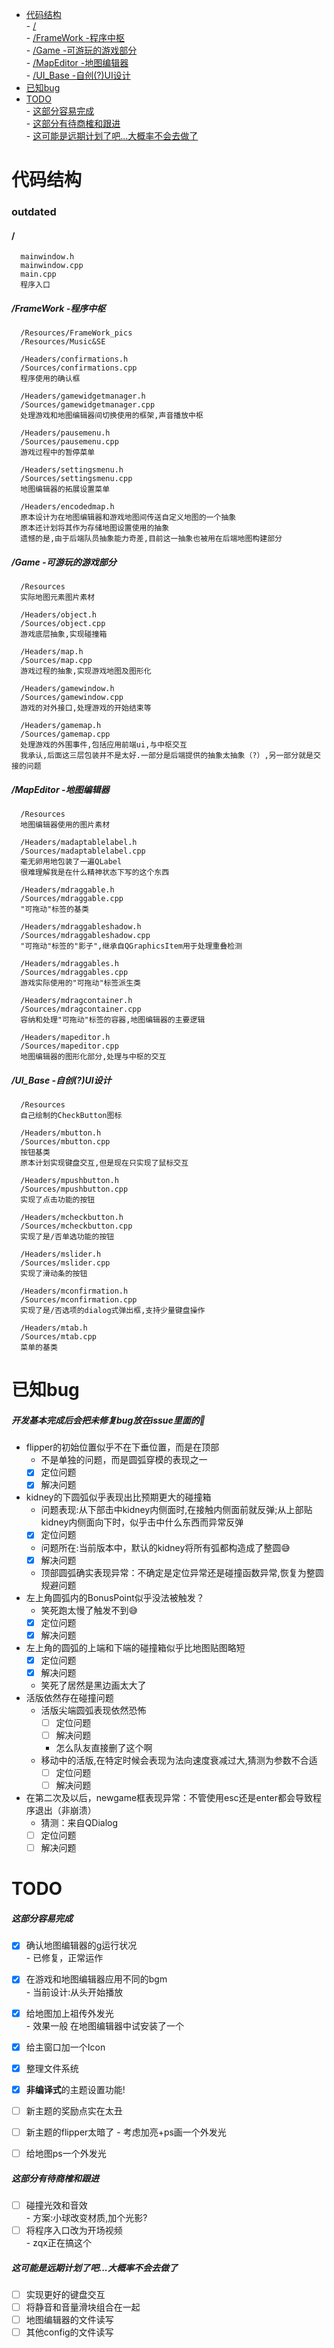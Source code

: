 - [代码结构](#代码结构)  
      - [/](#/)  
        - [/FrameWork -程序中枢](#framework--程序中枢)  
        - [/Game -可游玩的游戏部分](#game--可游玩的游戏部分)  
        - [/MapEditor -地图编辑器](#mapeditor--地图编辑器)  
        - [/UI\_Base -自创(?)UI设计](#ui_base--自创ui设计)  
- [已知bug](#已知bug)  
- [TODO](#todo)  
        - [这部分容易完成](#这部分容易完成)   
        - [这部分有待商榷和跟进](#这部分有待商榷和跟进)  
        - [这可能是远期计划了吧...大概率不会去做了](#这可能是远期计划了吧大概率不会去做了)  

# 代码结构
### outdated
#### /
      mainwindow.h
      mainwindow.cpp
      main.cpp
      程序入口
##### /FrameWork -程序中枢
      /Resources/FrameWork_pics
      /Resources/Music&SE

      /Headers/confirmations.h
      /Sources/confirmations.cpp
      程序使用的确认框

      /Headers/gamewidgetmanager.h
      /Sources/gamewidgetmanager.cpp
      处理游戏和地图编辑器间切换使用的框架,声音播放中枢

      /Headers/pausemenu.h
      /Sources/pausemenu.cpp
      游戏过程中的暂停菜单

      /Headers/settingsmenu.h
      /Sources/settingsmenu.cpp
      地图编辑器的拓展设置菜单

      /Headers/encodedmap.h
      原本设计为在地图编辑器和游戏地图间传送自定义地图的一个抽象
      原本还计划将其作为存储地图设置使用的抽象
      遗憾的是,由于后端队员抽象能力奇差,目前这一抽象也被用在后端地图构建部分

##### /Game -可游玩的游戏部分
      /Resources
      实际地图元素图片素材

      /Headers/object.h
      /Sources/object.cpp
      游戏底层抽象,实现碰撞箱

      /Headers/map.h
      /Sources/map.cpp
      游戏过程的抽象,实现游戏地图及图形化

      /Headers/gamewindow.h
      /Sources/gamewindow.cpp
      游戏的对外接口,处理游戏的开始结束等

      /Headers/gamemap.h
      /Sources/gamemap.cpp
      处理游戏的外围事件,包括应用前端ui,与中枢交互
      我承认,后面这三层包装并不是太好.一部分是后端提供的抽象太抽象（?）,另一部分就是交接的问题

##### /MapEditor -地图编辑器
      /Resources
      地图编辑器使用的图片素材

      /Headers/madaptablelabel.h
      /Sources/madaptablelabel.cpp
      毫无卵用地包装了一遍QLabel
      很难理解我是在什么精神状态下写的这个东西

      /Headers/mdraggable.h
      /Sources/mdraggable.cpp
      "可拖动"标签的基类
      
      /Headers/mdraggableshadow.h
      /Sources/mdraggableshadow.cpp
      "可拖动"标签的"影子",继承自QGraphicsItem用于处理重叠检测

      /Headers/mdraggables.h
      /Sources/mdraggables.cpp
      游戏实际使用的"可拖动"标签派生类

      /Headers/mdragcontainer.h
      /Sources/mdragcontainer.cpp
      容纳和处理"可拖动"标签的容器,地图编辑器的主要逻辑

      /Headers/mapeditor.h
      /Sources/mapeditor.cpp
      地图编辑器的图形化部分,处理与中枢的交互

##### /UI_Base -自创(?)UI设计
      /Resources
      自己绘制的CheckButton图标

      /Headers/mbutton.h
      /Sources/mbutton.cpp
      按钮基类
      原本计划实现键盘交互,但是现在只实现了鼠标交互

      /Headers/mpushbutton.h
      /Sources/mpushbutton.cpp
      实现了点击功能的按钮

      /Headers/mcheckbutton.h
      /Sources/mcheckbutton.cpp
      实现了是/否单选功能的按钮

      /Headers/mslider.h
      /Sources/mslider.cpp
      实现了滑动条的按钮

      /Headers/mconfirmation.h
      /Sources/mconfirmation.cpp
      实现了是/否选项的dialog式弹出框,支持少量键盘操作

      /Headers/mtab.h
      /Sources/mtab.cpp
      菜单的基类



# 已知bug
##### 开发基本完成后会把未修复bug放在issue里面的🥺

+ flipper的初始位置似乎不在下垂位置，而是在顶部
   - 不是单独的问题，而是圆弧穿模的表现之一
   - [x] 定位问题
   - [x] 解决问题
+ kidney的下圆弧似乎表现出比预期更大的碰撞箱
   - 问题表现:从下部击中kidney内侧面时,在接触内侧面前就反弹;从上部贴kidney内侧面向下时，似乎击中什么东西而异常反弹
   - [x] 定位问题
   - 问题所在:当前版本中，默认的kidney将所有弧都构造成了整圆😅
   - [x] 解决问题
   - 顶部圆弧确实表现异常：不确定是定位异常还是碰撞函数异常,恢复为整圆规避问题
+ 左上角圆弧内的BonusPoint似乎没法被触发？
   - 笑死跑太慢了触发不到😅
   - [x] 定位问题
   - [x] 解决问题
+ 左上角的圆弧的上端和下端的碰撞箱似乎比地图贴图略短
   - [x] 定位问题
   - [x] 解决问题
   - 笑死了居然是黑边画太大了
+ 活版依然存在碰撞问题
   - 活版尖端圆弧表现依然恐怖
      - [ ] 定位问题
      - [ ] 解决问题
      - 怎么队友直接删了这个啊
   - 移动中的活版,在特定时候会表现为法向速度衰减过大,猜测为参数不合适
      - [ ] 定位问题
      - [ ] 解决问题
+ 在第二次及以后，newgame框表现异常：不管使用esc还是enter都会导致程序退出（非崩溃）
   - 猜测：来自QDialog
   - [ ] 定位问题  
   - [ ] 解决问题

# TODO
##### 这部分容易完成
+ [x] 确认地图编辑器的g运行状况  
      - 已修复，正常运作
+ [x] 在游戏和地图编辑器应用不同的bgm  
      - 当前设计:从头开始播放
+ [x] 给地图加上祖传外发光  
      - 效果一般 在地图编辑器中试安装了一个
+ [x] 给主窗口加一个Icon
+ [x] 整理文件系统
+ [x] **非编译式**的主题设置功能!
+ [ ] 新主题的奖励点实在太丑
+ [ ] 新主题的flipper太暗了
      - 考虑加亮+ps画一个外发光
+ [ ] 给地图ps一个外发光


##### 这部分有待商榷和跟进
+ [ ] 碰撞光效和音效  
      - 方案:小球改变材质,加个光影?
+ [ ] 将程序入口改为开场视频  
      - zqx正在搞这个

##### 这可能是远期计划了吧...大概率不会去做了
+ [ ] 实现更好的键盘交互
+ [ ] 将静音和音量滑块组合在一起
+ [ ] 地图编辑器的文件读写
+ [ ] 其他config的文件读写
